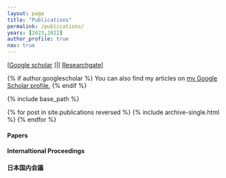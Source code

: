 ```yaml
---
layout: page
title: "Publications"
permalink: /publications/
years: [2023,2022]
author_profile: true
nav: true
---
```

[[Google scholar](https://scholar.google.com/citations?user=U0Jtdr4AAAAJ&hl=en) ]|[ [Researchgate](https://www.researchgate.net/profile/Zitao_Jiang2)]

{% if author.googlescholar %}
  You can also find my articles on <u><a href="{{author.googlescholar}}">my Google Scholar profile</a>.</u>
{% endif %}

{% include base_path %}

{% for post in site.publications reversed %}
  {% include archive-single.html %}
{% endfor %}

#### Papers

#### Internaltional Proceedings


#### 日本国内会議